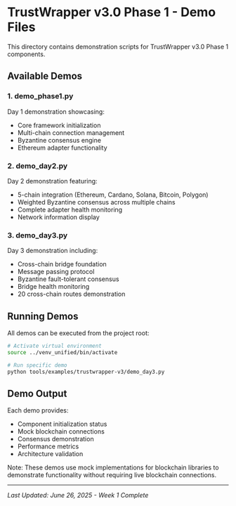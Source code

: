 # TrustWrapper v3.0 Phase 1 - Demo Files

This directory contains demonstration scripts for TrustWrapper v3.0 Phase 1 components.

## Available Demos

### 1. **demo_phase1.py**
Day 1 demonstration showcasing:
- Core framework initialization
- Multi-chain connection management
- Byzantine consensus engine
- Ethereum adapter functionality

### 2. **demo_day2.py**
Day 2 demonstration featuring:
- 5-chain integration (Ethereum, Cardano, Solana, Bitcoin, Polygon)
- Weighted Byzantine consensus across multiple chains
- Complete adapter health monitoring
- Network information display

### 3. **demo_day3.py**
Day 3 demonstration including:
- Cross-chain bridge foundation
- Message passing protocol
- Byzantine fault-tolerant consensus
- Bridge health monitoring
- 20 cross-chain routes demonstration

## Running Demos

All demos can be executed from the project root:

```bash
# Activate virtual environment
source ../venv_unified/bin/activate

# Run specific demo
python tools/examples/trustwrapper-v3/demo_day3.py
```

## Demo Output

Each demo provides:
- Component initialization status
- Mock blockchain connections
- Consensus demonstration
- Performance metrics
- Architecture validation

Note: These demos use mock implementations for blockchain libraries to demonstrate functionality without requiring live blockchain connections.

---

*Last Updated: June 26, 2025 - Week 1 Complete*
